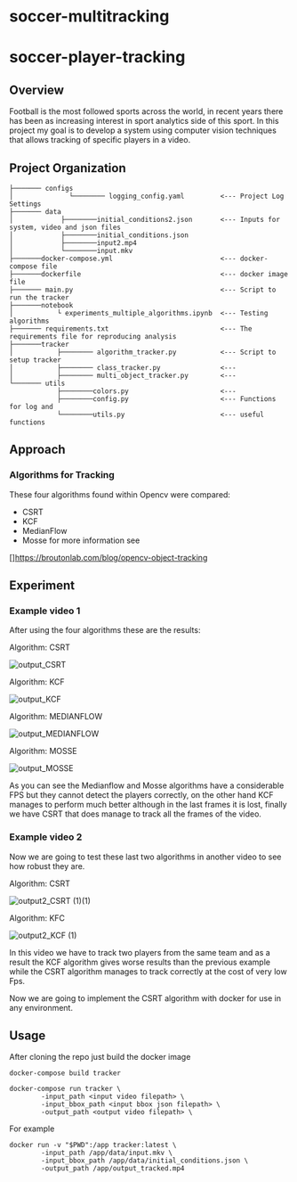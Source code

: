 # soccer-multitracking

# soccer-player-tracking

## Overview

Football is the most followed sports across the world, in recent years there has been as increasing interest in sport analytics side of this sport. In this project my goal is to develop a system using computer vision techniques that allows tracking of specific players in a video.

## Project Organization

```.
├─────── configs
│              └──────── logging_config.yaml         <--- Project Log Settings     
├─────── data
│            ├────────initial_conditions2.json       <--- Inputs for system, video and json files
│            ├────────initial_conditions.json
│            ├────────input2.mp4
│            └────────input.mkv
├───────docker-compose.yml                           <--- docker-compose file
├───────dockerfile                                   <--- docker image file
├─────── main.py                                     <--- Script to run the tracker 
├───────notebook
│           └ experiments_multiple_algorithms.ipynb  <--- Testing algorithms
├─────── requirements.txt                            <--- The requirements file for reproducing analysis
├───────tracker
│           ├──────── algorithm_tracker.py           <--- Script to setup tracker 
│           ├──────── class_tracker.py               <--- 
│           ├──────── multi_object_tracker.py        <---
└─────── utils
            ├────────colors.py                       <---
            ├────────config.py                       <--- Functions for log and 
            └────────utils.py                        <--- useful functions

```

## Approach
### Algorithms for Tracking

These four algorithms found within Opencv were compared:

- CSRT
- KCF
- MedianFlow
- Mosse
for more information see

[]https://broutonlab.com/blog/opencv-object-tracking

## Experiment

### Example video 1

After using the four algorithms these are the results:

Algorithm: CSRT

![output_CSRT](https://user-images.githubusercontent.com/33854300/171506937-0de43180-d5fb-4f52-8f9a-c03554ee20af.gif)

Algorithm: KCF

![output_KCF](https://user-images.githubusercontent.com/33854300/171512221-8b729864-2dd2-484a-ac56-a5ff69991958.gif)

Algorithm: MEDIANFLOW

![output_MEDIANFLOW](https://user-images.githubusercontent.com/33854300/171512288-8318ee3f-c065-4553-892b-f30efdab3930.gif)

Algorithm: MOSSE

![output_MOSSE](https://user-images.githubusercontent.com/33854300/171512327-473ac09a-d031-432b-ba5c-bbcad3b451d1.gif)

As you can see the Medianflow and Mosse algorithms have a
considerable FPS but they cannot detect the players correctly, on the other hand KCF manages to perform much better although in the last frames it is lost, finally we have CSRT that does manage to track all the frames of the video. 

### Example video 2


Now we are going to test these last two algorithms in another video to see how robust they are.

Algorithm: CSRT

![output2_CSRT (1)(1)](https://user-images.githubusercontent.com/33854300/171512376-eafe2c99-b093-404d-8cfa-2a7a8232543d.gif)

Algorithm: KFC

![output2_KCF (1)](https://user-images.githubusercontent.com/33854300/171512384-15dbafe2-6f4b-439d-8002-72fefea5501c.gif)

In this video we have to track two players from the same team and as a result the KCF algorithm gives worse results than the previous example while the CSRT algorithm manages to track correctly at the cost of very low Fps.

Now we are going to implement the CSRT algorithm with docker for use in any environment.

## Usage

After cloning the repo just build the docker image

```
docker-compose build tracker
```


```
docker-compose run tracker \
        -input_path <input video filepath> \
        -input_bbox_path <input bbox json filepath> \
        -output_path <output video filepath> \
```





For example 

```
docker run -v "$PWD":/app tracker:latest \
        -input_path /app/data/input.mkv \
        -input_bbox_path /app/data/initial_conditions.json \
        -output_path /app/output_tracked.mp4
```
